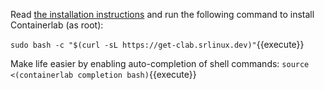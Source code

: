 Read [the installation instructions](https://containerlab.srlinux.dev/install/) and run the following command to install Containerlab (as root):

`sudo bash -c "$(curl -sL https://get-clab.srlinux.dev)"`{{execute}}

Make life easier by enabling auto-completion of shell commands:
`source <(containerlab completion bash)`{{execute}}
